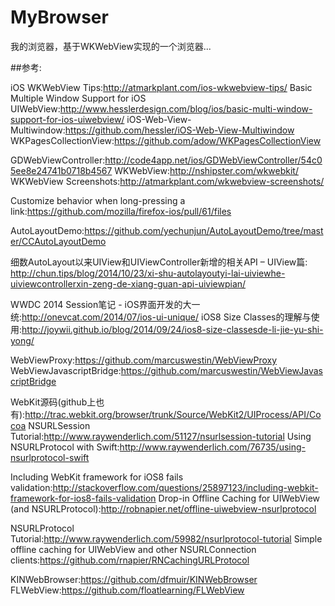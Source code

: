 # MyBrowser
我的浏览器，基于WKWebView实现的一个浏览器...

##参考:

iOS WKWebView Tips:http://atmarkplant.com/ios-wkwebview-tips/
Basic Multiple Window Support for iOS UIWebView:http://www.hesslerdesign.com/blog/ios/basic-multi-window-support-for-ios-uiwebview/
iOS-Web-View-Multiwindow:https://github.com/hessler/iOS-Web-View-Multiwindow
WKPagesCollectionView:https://github.com/adow/WKPagesCollectionView

GDWebViewController:http://code4app.net/ios/GDWebViewController/54c05ee8e24741b0718b4567
WKWeb​View:http://nshipster.com/wkwebkit/
WKWebView Screenshots:http://atmarkplant.com/wkwebview-screenshots/

Customize behavior when long-pressing a link:https://github.com/mozilla/firefox-ios/pull/61/files


AutoLayoutDemo:https://github.com/yechunjun/AutoLayoutDemo/tree/master/CCAutoLayoutDemo

细数AutoLayout以来UIView和UIViewController新增的相关API – UIView篇:
http://chun.tips/blog/2014/10/23/xi-shu-autolayoutyi-lai-uiviewhe-uiviewcontrollerxin-zeng-de-xiang-guan-api-uiviewpian/


WWDC 2014 Session笔记 - iOS界面开发的大一统:http://onevcat.com/2014/07/ios-ui-unique/
iOS8 Size Classes的理解与使用:http://joywii.github.io/blog/2014/09/24/ios8-size-classesde-li-jie-yu-shi-yong/

WebViewProxy:https://github.com/marcuswestin/WebViewProxy
WebViewJavascriptBridge:https://github.com/marcuswestin/WebViewJavascriptBridge

WebKit源码(github上也有):http://trac.webkit.org/browser/trunk/Source/WebKit2/UIProcess/API/Cocoa
NSURLSession Tutorial:http://www.raywenderlich.com/51127/nsurlsession-tutorial
Using NSURLProtocol with Swift:http://www.raywenderlich.com/76735/using-nsurlprotocol-swift

Including WebKit framework for iOS8 fails validation:http://stackoverflow.com/questions/25897123/including-webkit-framework-for-ios8-fails-validation
Drop-in Offline Caching for UIWebView (and NSURLProtocol):http://robnapier.net/offline-uiwebview-nsurlprotocol

NSURLProtocol Tutorial:http://www.raywenderlich.com/59982/nsurlprotocol-tutorial
Simple offline caching for UIWebView and other NSURLConnection clients:https://github.com/rnapier/RNCachingURLProtocol

KINWebBrowser:https://github.com/dfmuir/KINWebBrowser
FLWebView:https://github.com/floatlearning/FLWebView


